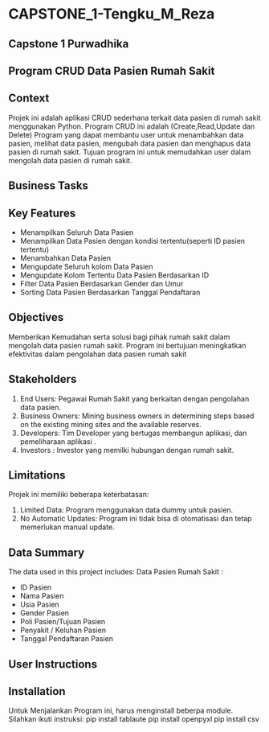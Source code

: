 # CAPSTONE_1-Tengku_M_Reza
## Capstone 1 Purwadhika
## Program CRUD Data Pasien Rumah Sakit
## Context

Projek ini adalah aplikasi CRUD sederhana  terkait data pasien di rumah sakit menggunakan Python. Program CRUD ini adalah (Create,Read,Update dan Delete) Program yang dapat membantu user untuk menambahkan data pasien, melihat data pasien, mengubah data pasien dan menghapus data pasien di rumah sakit. Tujuan program ini untuk memudahkan user dalam mengolah data pasien di rumah sakit.

## Business Tasks
## Key Features
-	Menampilkan Seluruh Data Pasien 
-	Menampilkan Data Pasien dengan kondisi tertentu(seperti ID pasien tertentu)
-	Menambahkan Data Pasien
-	Mengupdate  Seluruh kolom Data Pasien
-	Mengupdate Kolom Tertentu Data Pasien Berdasarkan ID
-	Filter Data Pasien Berdasarkan Gender dan Umur
-	Sorting Data Pasien Berdasarkan Tanggal Pendaftaran

## Objectives
Memberikan Kemudahan serta solusi bagi pihak rumah sakit dalam mengolah data pasien rumah sakit. 
Program ini bertujuan meningkatkan efektivitas dalam pengolahan data pasien rumah sakit

## Stakeholders
1. End Users: Pegawai Rumah Sakit yang berkaitan dengan pengolahan data pasien.
2. Business Owners: Mining business owners in determining steps based on the existing mining sites and the available reserves.
3. Developers: Tim Developer yang bertugas membangun aplikasi, dan pemeliharaan aplikasi .
4. Investors : Investor yang memilki hubungan dengan rumah sakit. 

## Limitations
Projek ini memiliki beberapa keterbatasan:
1. Limited Data: Program menggunakan data dummy untuk pasien.
2. No Automatic Updates: Program ini tidak bisa di otomatisasi dan tetap memerlukan manual update.

## Data Summary
The data used in this project includes:
Data Pasien Rumah Sakit :
-	ID Pasien
-	Nama Pasien
-	Usia Pasien
-	Gender Pasien
-	Poli Pasien/Tujuan Pasien
-	Penyakit / Keluhan Pasien
-	Tanggal Pendaftaran Pasien

## User Instructions
## Installation
Untuk Menjalankan Program ini, harus menginstall beberpa module. Silahkan ikuti instruksi:
pip install tablaute
pip install openpyxl
pip install csv 

